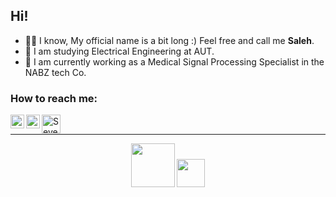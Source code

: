 ## Hi! 

- 👋🏻 I know, My official name is a bit long :) Feel free and call me **Saleh**.
- 📗 I am studying Electrical Engineering at AUT.
- 🔭 I am currently working as a Medical Signal Processing Specialist in the NABZ tech Co.
### How to reach me:
[<img align="left" alt="Seyedmohammadsaleh Mirzatabatabaei | LinkedIn" width="22px" src="https://cdn.jsdelivr.net/npm/simple-icons@v3/icons/linkedin.svg" />][linkedin]
[<img align="left" alt="Seyedmohammadsaleh Mirzatabatabaei | Gmail" width="22px" src="https://upload.wikimedia.org/wikipedia/commons/4/4e/Gmail_Icon.png" />][Email]
[<img align="left" alt="Seyedmohammadsaleh Mirzatabatabaei | Researchgate" width="30px" src="https://www.pngrepo.com/png/314548/180/researchgate.png" />][Researchgate]

[Email]: seyedsaleh.edu@gmail.com
[linkedin]: https://www.linkedin.com/in/salehtabatabaei/
[Researchgate]: https://www.researchgate.net/profile/Seyed-Mohammadsaleh-Mirzatabatabaei
<br />


---
<div align="center">
<p>
 <img src="https://user-images.githubusercontent.com/47852354/138564509-b5dffb4e-f48b-4db5-b8a4-1385ef2b22c8.png" width="70">
 <img src="https://user-images.githubusercontent.com/47852354/140581080-2cfbac46-de19-4f8b-a0bf-ac0eab8bfd8a.png" width="45">
</p>
</div>


<!--
**seyedsaleh/seyedsaleh** is a ✨ _special_ ✨ repository because its `README.md` (this file) appears on your GitHub profile.
-->
